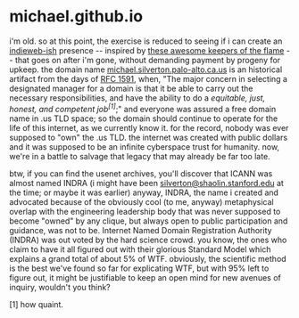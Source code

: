 michael.github.io
===================
i'm old. so at this point, the exercise is reduced to seeing if i can create an <a href="http://indiewebcamp.com/" target="_blank">indieweb-ish</a> presence -- inspired by <a href="http://indiewebcamp.com/projects#Jekyll" target="_blank">these awesome keepers of the flame</a> -- that goes on after i'm gone, without demanding payment by progeny for upkeep. the domain name <a href="http://michael.silverton.palo-alto.ca.us" target="_blank">michael.silverton.palo-alto.ca.us</a> is an historical artifact from the days of <a href="http://www.faqs.org/rfcs/rfc1591.html" target="_blank">RFC 1591</a>, when, "The major concern in selecting a designated manager for a domain is that it be able to carry out the necessary responsibilities, and have the ability to do a <em>equitable, just, honest, and competent job<sup>[1]</sup></em>;" and everyone was assured a free domain name in .us TLD space; so the domain should continue to operate for the life of this internet, as we currently know it. for the record, nobody was ever supposed to "own" the .us TLD. the internet was created with public dollars and it was supposed to be an infinite cyberspace trust for humanity. now, we're in a battle to salvage that legacy that may already be far too late.

btw, if you can find the usenet archives, you'll discover that ICANN was almost named INDRA (i might have been silverton@shaolin.stanford.edu at the time; or maybe it was earlier) anyway, INDRA, the name i created and advocated because of the obviously cool (to me, anyway) metaphysical overlap with the engineering leadership body that was never supposed to become "owned" by any clique, but always open to public participation and guidance, was not to be. Internet Named Domain Registration Authority (INDRA) was out voted by the hard science crowd. you know, the ones who claim to have it all figured out with their glorious Standard Model which explains a grand total of about 5% of WTF. obviously, the scientific method is the best we've found so far for explicating WTF, but with 95% left to figure out, it might be justifiable to keep an open mind for new avenues of inquiry, wouldn't you think?

[1] how quaint.

